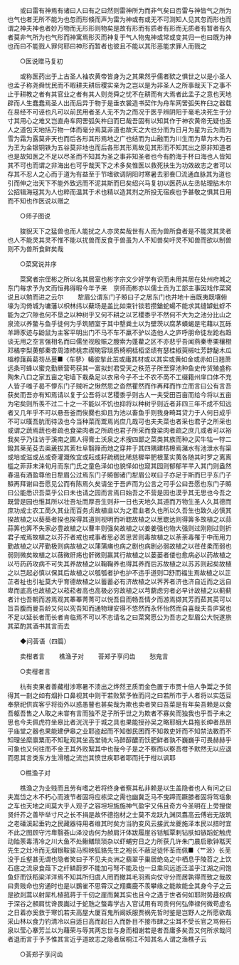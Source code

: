 <!-- { "loadSidebar": true } -->
　　或曰雷有神焉有诸曰人曰有之曰然则雷神所为而非气矣曰否雷与神皆气之所为也气也者无所不能为也忽而形倏而声为雷为神或有或无不可测知人见其忽而形也而谓之神夫神也者妙万物而无形形则物矣是故有形而有质者有形而无质者有暂者有久者莫非气所为也气形而神寓焉形灭而神复于气人物鬼神或常或变其归一也曰既为神也而曰不能戮人罪何耶曰神形而暂者也彼且不能以其形恶能求罪人而戮之 

　　○医说赠马复初 

　　或称医药出于上古圣人袖农黄帝皆身为之其果然乎儒者欵之惧世之以是小圣人也孟子称尧舜忧民而不暇耕夫耕后稷实亲为之岂以是为非圣人之所事哉天下之事不止于耕教之者有其官业之者有其人则尧舜之忧不在耕而有大焉者此孟子之意也天地辟而人生蠢蠢焉圣人出而后异于物于是垂衣裳造书契作为舟车网罟弧矢杵臼之器载在易经不可诬也凡可以前民用者圣人无不为之而况于医乎辨阴阳于毫毛决死生于分寸其用心之难又岂直舟车网罟弧矢杵臼而巳哉吾固有以知其作于神农黄帝无疑也圣人之道包天地括万物一体而毫分焉莫非道也故天之大也分而为日月为星为云为雨为雪为霜为露莫非天也而后各形其形焉地之广也结而为山融而为川生而为草为木为石为玊为金银铜铁为五谷莫非地也而后各形其形焉故见其形而不知其出之原非知道者也是故知医之不足以尽圣而不知其为圣之事非知圣者也今有酌海于杯曰海也人皆知其不可也而谓之非海出也可乎哉天下之术多矣惟医以救死扶生为功效故志之者可以存其不忍人之心而于道为有益至于节嗜欲调阴阳时寒暑去邪飬□流通血脉其为道也引而伸之治天下不能外致远而不泥其斯而巳矣绍兴马复初以医药从左丞帖理胋木尔公招辑海冦其为人也粹而温其于术也精以造其剂之所投无宿疾也予甚敬之惧其日用而不知也作医说以赠之 

　　○师子图说 

　　狻貎天下之猛兽也而人能扰之人亦灵矣哉世有人而为兽所食者是不能灵其灵者也人不能灵其灵不惟不能以扰兽而反食于兽虽为人不知兽矣吁灵不知兽而欲以制兽则不为兽所食鲜矣哉 

　　○菜窝说并序 

　　菜窝者宗侄彬之所以名其居室也彬字宗文少好学有识而未用其居在处州府城之东门每求予为文而恒弗得暇今年予来　京师而彬亦以儒士贡为工部主事因戏作菜窝说且以勉而进之云尔 
　　犂眉公谓东门子贆曰子之居东门也井地十亩既夷既壤俯壕为沟倚城为墉藩以枳林纬以蘗场是盖比如束针锬若攒鎗蛇蝪不能求其缝罅蚍蜉不能为之穴隙也何不垦之以种树乎又何不耕之以艺稷黍乎不然何不大为之池分比山之泉流以养鳖与鱼乎徒何为乎筑陋室于其中墼粪土以为壁茨以腐茅蟦蝎是宅藉以瓦砾羊蹄豕迹与鼢鼠为主客平明出门不马不车不羸不驴以造他人之庐呼朋命徒左跄右趋谈无用之空言强相名而曰儒坐视殷赈之膄索为蓬藋之区不亦悲乎吾闻燕秦枣栗穰橙邓橘李梨薁郁秦杏周漆杮桃柰禊琬容琰质椅桐栝栢坚绩有瑟桂椒萸樧吐芳馞馝木瓜榲桲藷藇葛芴丛蔓■〈车蓼〉轕彼揫此茁或庸其材或以其实或黄如金或赤如日翘萧远条可蜂以蜜克勤厥营苟获其一富拟封君受天之秩范子所至穿池种鱼史传货殖盛称陶朱八口之家五亩之宅墙下栽桑足以衣帛今子不士不农不啇不工缀籍州庠口体不充人皆子嗤子曷不懜东门子贼听之愀然思之沓然瞿然而作再拜而怍立而言曰公有言吾获矣而吾亦有知焉请以复于公吾将以艺稷黍乎则古人一夫受田百亩而给今将以五亩为宅矣则所羡不过二十之一不能以不饥也抑将以种树乎则近者非四三年不成不知远者又几年乎不可以悬吾釜而俟爨也抑且为池以畜鱼乎则我身畸耳贷力于人何日成乎不可以暵吾肮而待汲也今当种菜而鬻焉尚庶几哉可也夫夫菜也者采也君子之所采也或谓之蔬焉蔬也者疏也食梁肉者之所疏也君子所采而食梁肉者疏之庶几或者可以裕我矣乎乃往访于溪南之圃人得膏土沃泉之术搜四鄙之菜类其族而种之买牛牯一牸二鏺其莱芜芟去奥薉拔其荄杜阜翳箨而灺之穿井于其四隅建桔槔焉潴水有池泄水有渠或培或滋或丛或奇灌溉攸宜或耘或耔疏稠比稀慈穉举肥根茎实荑各随其时罗之离离槛之菲菲未涞旬月而东门氏之童色泽如也貌怿如也窥其园则郁郁芊芊入其门则盎然春温有酒盈尊他日犂眉公过焉东门子贆御诸门犁眉公咲曰子亦足于斯而巳乎东门子贆再拜谢曰吾愿见公而有陈焉久矣请坐于吾庐而为公言之可乎公曰吾愿也东门子贆曰公能悉识吾菜乎公曰未也请之园而言焉曰始吾之不营是园也漠乎其无思也今吾之既营是园也惟其所以壮吾址而厚吾生则非一日也天地久其道而万物生圣人久其德而庶功成士农工啇久其业而百务贞故植韭以为之君韭者久也所以久吾生也致久必慎其揆故植之以葵葵者揆也揆得其道则视明而听聦故植之以葱聦达则得筭多故植之以蒜蒜筭也筭不失家必豊故植之以曹丰则强矣故植之以姜姜强也物大强则过刚刚过则折君子戒焉故植之以芥芥者戒也戒事者思必苦思苦则毒故植之以荼荼毒罹于中而用力勤故植之以芹勤极则病故植之以蒲蒲痡也病之剧也病剧必弱故植之以荏荏柔而弱也弱则微矣故植之以薇微骭疡也骭微则羸其行故植之以蒌蒌者偻也愈病必以药故植之以芍药药攻病不可失其养故植之以鞠鞠养也得其养而后苏故植之以苏苏则起矣故植之以芑起必慎以保其后故植之以瓠瓠者护也护不违乎道则□舒而福生焉故植之以芷芷者祉也引祉莫大乎育德故植之以蓄蓄必有济故植之以荠荠者济也济自近而之远自卑而底高也故植之以菘菘者高也高极必穷故植之以芎藭虑穷者必早计故植之以蓟蓟者计也吾朝而游焉观其菶菶菁菁可以悦吾目而畅吾情夕而游焉撷其芳而茹其英可以旨吾腹而曼吾龄又何以究吾知而通物理安得不悠然而永怀怡然而自喜哉夫吾庐窝也不足以延长者而长者肯临焉不可以不志请名之曰菜窝愿公为吾志之犁眉公大悦遂旅其菜酌其酒书其言而去 

　　◆问荅语（四篇） 

　　卖柑者言 
　　樵渔子对 
　　荅郑子享问齿 
　　愁鬼言 

　　○卖柑者言 

　　杭有卖果者善藏柑涉寒暑不溃出之烨然玊质而金色置于市贾十倍人争鬻之予贸得其一剖之如有烟扑口鼻视其中则干若败絮予恠而问之曰若所市于人者将以实笾豆奉祭祀供宾客乎将衒外以惑愚瞽也甚矣哉为欺也卖者笑曰吾菜是有年矣吾赖是以食吾躯吾售之人取之未甞有言而独不足子所乎世之为欺者不寡矣而独我也乎吾子未之思也今夫佩虎符坐皋比者洸洸乎于城之具也果能授孙吴之略耶蛾大县拖长绅者昂昂乎庙堂之器也果能建伊皋之业耶盗起而不知御民困而不知救吏奸而不知禁法斁而不知理坐縻廪粟而不知耻观其坐高堂骑大马醉醇醲而饫肥鲜者孰不巍巍乎可畏赫赫乎可象也又何往而不金玊其外败絮其中也哉今子是之不察而以察吾柑予默然无以应退而思其言类东方生滑稽之流岂其愤世疾耶者耶而托于柑以讽耶 

　　○樵渔子对 

　　樵渔之为业贱而且劳有嗜之若将终身者察其私非赖是以生盖隐者也人有问之曰夫嵩岱之木不朽心而液节者固将应栋梁之需也幽冀乏马不曳蹄而蹶膝者固将驾瑶象之车也天地之间莫大乎人观子之容坦坦施施神气盈宇又伟且奇方今圣明在上旁搜俊贤纤芥之善毕举寸尺之长不捐是故怀德抱材之士莫不龙跃九渊凤翥高云傅岩无版筑之老磻溪起垂钓之民藏器待用者维其时矣方当豹变风云接武龙夔施泽本民以措时宜不此之图顾守污卑翳荟山泽没齿何为赪肩汗体跋履崖谷铦觚覃剌钻肤如镞蹈蛇触虎动贻荼毒清冷之川大鱼不处鳅鳝琐琐杂以虾蜅穷日之力所获几许朱门晨启歌钟聒天先生之灶冷而无烟银鞍骏马照映狐貉先生之袍长不蔽足徒怀荃而佩■〈艹洍〉长芜没于丘壑甚无谓也隐者笑曰子不见夫炎洲之翡翠乎巢居绝岛之中栖息乎陵苕之上饮石底之流泉食葭下之纤鳞蔚罗不能加弓弩不能及也一旦乘风远逝泛滥乎江湖之间饱鱼虾而饫稻粱洋洋焉不知其所归虞人罔而撤其毛羽焉向仗守分而居孰得而致之哉故曰贵贱命也穷通时也是以鷃雀不思霄汉之翔麋鹿不羡攀缘之能故能全其身今子之云是欲剡蒿以射犀札植菰蒋于千仞之崖而冀其实也且今之遇于世者何如耶附势趍权病于深谷之頳肩忧谗畏讟过于蛇虺之螫毒学古入官试用有司责何何弘俸禄何微苟虚名之日着亦奚救于寒饥若夫高屋大厦百鬼所阚妖服贾祸先哲时鉴是岂野人之所愿欲哉采山林以食力钓清冷以自适日高而起日入而卧目不接市肆之尘耳不受长官之骂俯石泉以莹心搴芳兰以为藉荣与辱其两忘世与身而相谢若是者吾庸多矣吾又何所求哉问者退而言于予予惟其言近乎道故志之隐者居桐江不知其名人谓之渔樵子云 

　　○荅郑子享问齿 

